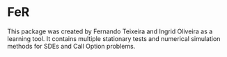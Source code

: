 # FeR

This package was created by Fernando Teixeira and Ingrid Oliveira as a learning tool. It contains multiple stationary tests and numerical simulation methods for SDEs and Call Option problems.
